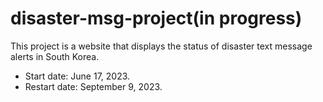 # disaster-msg-project(in progress)
This project is a website that displays the status of disaster text message alerts in South Korea.

- Start date: June 17, 2023.
- Restart date: September 9, 2023.
